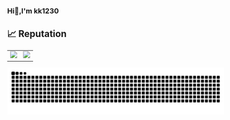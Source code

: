 ### Hi👋,I'm kk1230


## 📈 Reputation

<table>
  <tr>
    <td><img src="https://github-readme-stats.vercel.app/api/top-langs/?username=kk12-30&hide=html"></td>
    <td>
      <img src="https://github-readme-stats.vercel.app/api?username=kk12-30&show_icons=true"/> 
      <br/>
    </td>
  </tr>
</table>

<picture>
  <source media="(prefers-color-scheme: dark)" srcset="https://raw.githubusercontent.com/kk12-30/kk12-30/output/github-contribution-grid-snake-dark.svg">
  <source media="(prefers-color-scheme: light)" srcset="https://raw.githubusercontent.com/kk12-30/kk12-30/output/github-contribution-grid-snake.svg">
  <img alt="github contribution grid snake animation" src="https://raw.githubusercontent.com/kk12-30/kk12-30/output/github-contribution-grid-snake.svg">
</picture>

